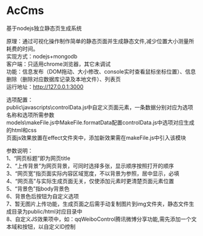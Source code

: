 AcCms
=====

基于nodejs独立静态页生成系统

原理：通过可视化操作制作简单的静态页面并生成静态文件,减少位置大小测量所耗费的时间。<br />
实现方式：nodejs+mongodb <br />
客户端：只适用chrome浏览器，其它未调试 <br />
功能：信息发布（DOM拖动、大小修改、console实时查看鼠标坐标位置）、信息删除（删除对应数据库记录及本地文件）、列表页 <br />
运行地址：http://127.0.0.1:3000 <br />

选项配置： <br />
public\javascripts\controlData.js中自定义页面元素，一条数据分别对应为选项名称和选项所需参数  <br />
models\makeFile.js中MakeFile.formatData配置controlData.js中选项对应生成的html和css <br />
页面js效果放置在effect文件夹中，添加新效果需在makeFile.js中引入该模块 <br />

参数说明： <br />
1、“网页标题”即为网页title <br />
2、“上传背景”为网页背景，可同时选择多张，显示顺序按照打开的顺序 <br />
3、“网页宽”指页面实际内容区域宽度，不以背景为参照，居中显示，必填 <br />
4、“网页高”与实际生成页面无关，仅使添加元素时更清楚页面元素位置 <br />
5、“背景色”指body背景色 <br />
6、背景色后按钮为自定义选项 <br />
7、暂无图片上传功能，生成页面之后需手动复制图片到img文件夹，静态文件生成目录为public/html对应目录中 <br />
8、自定义JS效果项中，如：qqWeiboControl腾讯微博分享功能,需先添加一个文本域和按钮，以自定义ID控制 <br />




